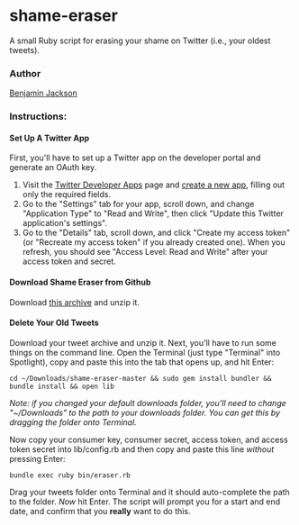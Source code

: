 # shame-eraser


A small Ruby script for erasing your shame on Twitter (i.e., your oldest tweets).  

### Author 

[Benjamin Jackson](http://twitter.com/benjaminjackson)

### Instructions:

#### Set Up A Twitter App

First, you'll have to set up a Twitter app on the developer portal and generate an OAuth key.

1. Visit the [Twitter Developer Apps](https://dev.twitter.com/apps) page and [create a new app](https://dev.twitter.com/apps/new), filling out only the required fields.
2. Go to the "Settings" tab for your app, scroll down, and change "Application Type" to "Read and Write", then click "Update this Twitter application's settings".
3. Go to the "Details" tab, scroll down, and click "Create my access token" (or "Recreate my access token" if you already created one). When you refresh, you should see "Access Level: Read and Write" after your access token and secret.

#### Download Shame Eraser from Github

Download [this archive](https://github.com/benjaminjackson/shame-eraser/archive/master.zip) and unzip it.

#### Delete Your Old Tweets

Download your tweet archive and unzip it. Next, you'll have to run some things on the command line. Open the Terminal (just type "Terminal" into Spotlight), copy and paste this into the tab that opens up, and hit Enter:

    cd ~/Downloads/shame-eraser-master && sudo gem install bundler && bundle install && open lib
    
*Note: if you changed your default downloads folder, you'll need to change "~/Downloads" to the path to your downloads folder. You can get this by dragging the folder onto Terminal.*

Now copy your consumer key, consumer secret, access token, and access token secret into lib/config.rb and then copy and paste this line *without* pressing Enter:

    bundle exec ruby bin/eraser.rb 
    
Drag your tweets folder onto Terminal and it should auto-complete the path to the folder. *Now* hit Enter. The script will prompt you for a start and end date, and confirm that you **really** want to do this.